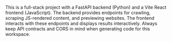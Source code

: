 <!-- Use this file to provide workspace-specific custom instructions to Copilot. For more details, visit https://code.visualstudio.com/docs/copilot/copilot-customization#_use-a-githubcopilotinstructionsmd-file -->

This is a full-stack project with a FastAPI backend (Python) and a Vite React frontend (JavaScript). The backend provides endpoints for crawling, scraping JS-rendered content, and previewing websites. The frontend interacts with these endpoints and displays results interactively. Always keep API contracts and CORS in mind when generating code for this workspace.
